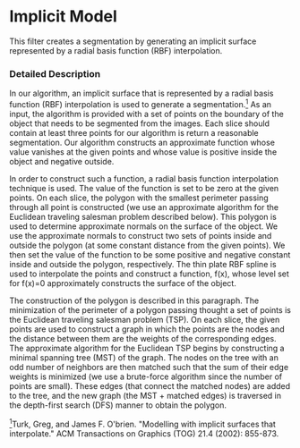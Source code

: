 # Implicit Model

This filter creates a segmentation by generating an implicit surface represented by a radial basis function (RBF) interpolation.

### Detailed Description

In our algorithm, an implicit surface that is represented by a radial basis function (RBF) interpolation is used to generate a segmentation.<a href="#f1" id="f1ref"><sup>1</sup></a>
As an input, the algorithm is provided with a set of points on the boundary of the object that needs to be segmented from the images.
Each slice should contain at least three points for our algorithm is return a reasonable segmentation.
Our algorithm constructs an approximate function whose value vanishes at the given points and whose value is positive inside the object and negative outside.

In order to construct such a function, a radial basis function interpolation technique is used.
The value of the function is set to be zero at the given points.
On each slice, the polygon with the smallest perimeter passing through all point is constructed (we use an approximate algorithm for the Euclidean traveling salesman problem described below).
This polygon is used to determine  approximate normals on the surface of the object.
We use the approximate normals to construct two sets of points inside and outside the polygon (at some constant distance from the given points).
We then set the value of the function to be some positive and negative constant inside and outside the polygon, respectively.
The thin plate RBF spline is used to interpolate the points and construct a function, f(x), whose level set for f(x)=0 approximately constructs the surface of the object.

The construction of the polygon is described in this paragraph.
The minimization of the perimeter of a polygon passing thought a set of points is the Euclidean traveling salesman problem (TSP).
On each slice, the given points are used to construct a graph in which the points are the nodes and the distance between them are the weights of the corresponding edges.
The approximate algorithm for the Euclidean TSP begins by constructing a minimal spanning tree (MST) of the graph.
The nodes on the tree with an odd number of neighbors are then matched such that the sum of their edge weights is minimized (we use a brute-force algorithm since the number of points are small).
These edges (that connect the matched nodes) are added to the tree, and the new graph (the MST + matched edges) is traversed in the depth-first search (DFS) manner to obtain the polygon.

<a id="f1" href="#f1ref"><sup>1</sup></a>Turk, Greg, and James F. O'brien. "Modelling with implicit surfaces that interpolate." ACM Transactions on Graphics (TOG) 21.4 (2002): 855-873.
